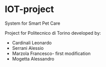 # IOT-project
System for Smart Pet Care

Project for Politecnico di Torino developed by:

- Cardinali Leonardo
- Serrani Alessio
- Marzola Francesco- first modification
- Mogetta Alessandro
